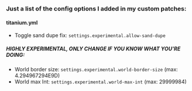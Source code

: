 ### Just a list of the config options I added in my custom patches:

#### titanium.yml
- Toggle sand dupe fix: `settings.experimental.allow-sand-dupe`

##### HIGHLY EXPERIMENTAL, ONLY CHANGE IF YOU KNOW WHAT YOU'RE DOING: 
- World border size: `settings.experimental.world-border-size` (max: 4.294967294E9D)
- World max Int: `settings.experimental.world-max-int` (max: 29999984)